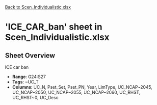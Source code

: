 [Back to Scen_Individualistic.xlsx](README.md)

# 'ICE_CAR_ban' sheet in Scen_Individualistic.xlsx

## Sheet Overview

ICE car ban

- **Range**: G24:S27
- **Tags**: ~UC_T
- **Columns**: UC_N, Pset_Set, Pset_PN, Year, LimType, UC_NCAP~2045, UC_NCAP~2050, UC_NCAP~2055, UC_NCAP~2060, UC_RHST, UC_RHST~0, UC_Desc

